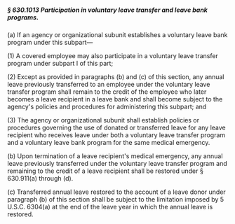 ##### § 630.1013 Participation in voluntary leave transfer and leave bank programs. #####

(a) If an agency or organizational subunit establishes a voluntary leave bank program under this subpart—

(1) A covered employee may also participate in a voluntary leave transfer program under subpart I of this part;

(2) Except as provided in paragraphs (b) and (c) of this section, any annual leave previously transferred to an employee under the voluntary leave transfer program shall remain to the credit of the employee who later becomes a leave recipient in a leave bank and shall become subject to the agency's policies and procedures for administering this subpart; and

(3) The agency or organizational subunit shall establish policies or procedures governing the use of donated or transferred leave for any leave recipient who receives leave under both a voluntary leave transfer program and a voluntary leave bank program for the same medical emergency.

(b) Upon termination of a leave recipient's medical emergency, any annual leave previously transferred under the voluntary leave transfer program and remaining to the credit of a leave recipient shall be restored under § 630.911(a) through (d).

(c) Transferred annual leave restored to the account of a leave donor under paragraph (b) of this section shall be subject to the limitation imposed by 5 U.S.C. 6304(a) at the end of the leave year in which the annual leave is restored.